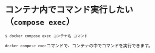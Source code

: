 # コンテナ内でコマンド実行したい（`compose exec`）

```console
$ docker compose exec コンテナ名 コマンド
```

`docker compose exec`コマンドで、コンテナの中でコマンドを実行できます。

